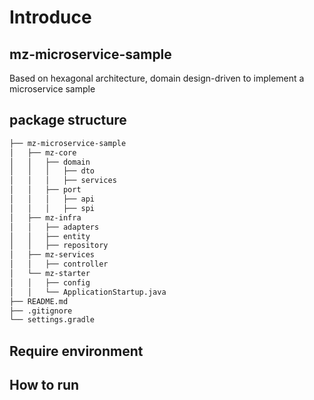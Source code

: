 # Introduce
## mz-microservice-sample
Based on hexagonal architecture, domain design-driven to implement a microservice sample

## package structure
```bash
├── mz-microservice-sample
│   ├── mz-core
│   │   ├── domain
│   │   │   ├── dto
│   │   │   ├── services
│   │   ├── port
│   │   │   ├── api
│   │   │   ├── spi
│   ├── mz-infra
│   │   ├── adapters
│   │   ├── entity
│   │   ├── repository
│   ├── mz-services
│   │   ├── controller
│   └── mz-starter
│   │   ├── config
│   │   └── ApplicationStartup.java
├── README.md
├── .gitignore
└── settings.gradle
```

## Require environment

## How to run